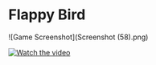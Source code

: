 
# Flappy Bird

![Game Screenshot](Screenshot (58).png)

[![Watch the video](images/video-thumbnail.png)](https://www.youtube.com/watch?v=your-video-id)
